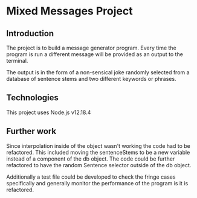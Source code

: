 # Mixed Messages Project

## Introduction

The project is to build a message generator program. Every time the program is run a different message will be provided as an output to the terminal.

The output is in the form of a non-sensical joke randomly selected from a database of sentence stems and two different keywords or phrases.

## Technologies

This project uses Node.js v12.18.4

## Further work

Since interpolation inside of the object wasn't working the code had to be refactored.
This included moving the sentenceStems to be a new variable instead of a component of the db object.
The code could be further refactored to have the random Sentence selector outside of the db object.

Additionally a test file could be developed to check the fringe cases specifically and generally monitor the performance of the program is it is refactored.
